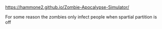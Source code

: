 https://hammone2.github.io/Zombie-Apocalypse-Simulator/

For some reason the zombies only infect people when spartial partition is off

